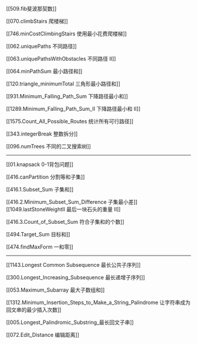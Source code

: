 [[509.fib斐波那契数]]

[[070.climbStairs 爬楼梯]]

[[746.minCostClimbingStairs 使用最小花费爬楼梯]]

[[062.uniquePaths 不同路径]]

[[063.uniquePathsWithObstacles 不同路径 II]]

[[064.minPathSum 最小路径和]]

[[120.triangle_minimumTotal 三角形最小路径和]]

[[931.Minimum_Falling_Path_Sum 下降路径最小和]]

[[1289.Minimum_Falling_Path_Sum_II 下降路径最小和 II]]

[[1575.Count_All_Possible_Routes 统计所有可行路径]]

[[343.integerBreak 整数拆分]]

[[096.numTrees 不同的二叉搜索树]]

---

[[01.knapsack 0-1背包问题]]

[[416.canPartition 分割等和子集]]

[[416.1.Subset_Sum 子集和]]

[[416.2.Minimum_Subset_Sum_Difference 子集最小差]][[1049.lastStoneWeightII 最后一块石头的重量 II]]

[[416.3.Count_of_Subset_Sum 符合子集和的个数]]

[[494.Target_Sum 目标和]]

[[474.findMaxForm 一和零]]

---


[[1143.Longest Common Subsequence 最长公共子序列]]

[[300.Longest_Increasing_Subsequence 最长递增子序列]]

[[053.Maximum_Subarray 最大子数组和]]

[[1312.Minimum_Insertion_Steps_to_Make_a_String_Palindrome 让字符串成为回文串的最少插入次数]]

[[005.Longest_Palindromic_Substring_最长回文子串]]

[[072.Edit_Distance 编辑距离]]

